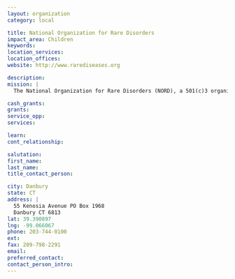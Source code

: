 ```yaml
---
layout: organization
category: local

title: National Organization for Rare Disorders
impact_area: Children
keywords: 
location_services: 
location_offices: 
website: http://www.rarediseases.org

description: 
mission: |
  The National Organization for Rare Disorders (NORD), a 501(c)3 organization, is a unique federation of voluntary health organizations dedicated to helping people with rare "orphan" diseases and assisting the organizations that serve them. NORD is committed to the identification, treatment, and cure of rare disorders through programs of education, advocacy, research, and service.

cash_grants: 
grants: 
service_opp: 
services: 

learn: 
cont_relationship: 

salutation: 
first_name: 
last_name: 
title_contact_person: 

city: Danbury
state: CT
address: |
  55 Kenosia Avenue PO Box 1968  
  Danbury CT 6813
lat: 39.390897
lng: -99.066067
phone: 203-744-0100
ext: 
fax: 209-798-2291
email: 
preferred_contact: 
contact_person_intro: 
---
```

